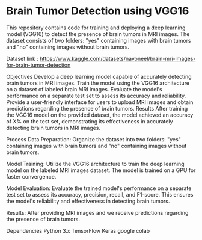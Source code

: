 # Brain Tumor Detection using VGG16 

This repository contains code for training and deploying a deep learning model (VGG16) to detect the presence of brain tumors in MRI images. The dataset consists of two folders: "yes" containing images with brain tumors and "no" containing images without brain tumors.

Dataset link : https://www.kaggle.com/datasets/navoneel/brain-mri-images-for-brain-tumor-detection

Objectives
Develop a deep learning model capable of accurately detecting brain tumors in MRI images.
Train the model using the VGG16 architecture on a dataset of labeled brain MRI images.
Evaluate the model's performance on a separate test set to assess its accuracy and reliability.
Provide a user-friendly interface for users to upload MRI images and obtain predictions regarding the presence of brain tumors.
Results
After training the VGG16 model on the provided dataset, the model achieved an accuracy of X% on the test set, demonstrating its effectiveness in accurately detecting brain tumors in MRI images.

Process
Data Preparation: Organize the dataset into two folders: "yes" containing images with brain tumors and "no" containing images without brain tumors.

Model Training: Utilize the VGG16 architecture to train the deep learning model on the labeled MRI images dataset. The model is trained on a GPU for faster convergence.

Model Evaluation: Evaluate the trained model's performance on a separate test set to assess its accuracy, precision, recall, and F1-score. This ensures the model's reliability and effectiveness in detecting brain tumors.

Results: After providing MRI images and we receive predictions regarding the presence of brain tumors.

Dependencies
Python 3.x
TensorFlow
Keras
google colab
